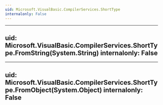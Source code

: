 ```yaml
---
uid: Microsoft.VisualBasic.CompilerServices.ShortType
internalonly: False
---
```


---
uid: Microsoft.VisualBasic.CompilerServices.ShortType.FromString(System.String)
internalonly: False
---

---
uid: Microsoft.VisualBasic.CompilerServices.ShortType.FromObject(System.Object)
internalonly: False
---
